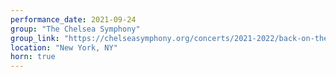 ```yaml
---
performance_date: 2021-09-24
group: "The Chelsea Symphony"
group_link: "https://chelseasymphony.org/concerts/2021-2022/back-on-the-town/"
location: "New York, NY"
horn: true
---
```

